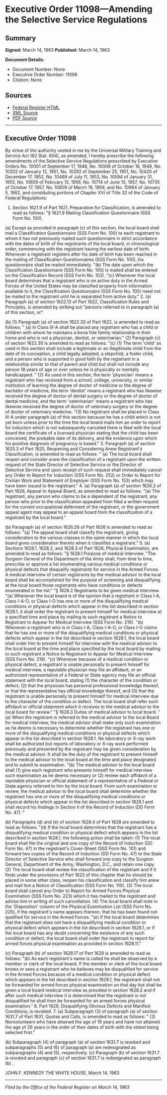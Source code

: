 # Executive Order 11098—Amending the Selective Service Regulations

## Summary

**Signed:** March 14, 1963
**Published:** March 14, 1963

**Document Details:**
- Document Number: None
- Executive Order Number: 11098
- Citation: None

## Sources
- [Federal Register HTML](https://www.presidency.ucsb.edu/documents/executive-order-11098-amending-the-selective-service-regulations)
- [XML Source](None)
- [PDF Source](None)

---

## Executive Order 11098

By virtue of the authority vested in me by the Universal Military Training and Service Act (62 Stat. 604), as amended, I hereby prescribe the following amendments of the Selective Service Regulations prescribed by Executive Orders No. 10001 of September 17, 1948, No. 10008 of October 18, 1948, No. 10202 of January 12, 1951, No. 10292 of September 25, 1951, No. 10420 of December 17, 1952, No. 10469 of July 11, 1953, No. 10594 of January 31, 1955, No. 10659 of February 15, 1956, No. 10714 of June 13, 1957, No. 10735 of October 17, 1957, No. 10809 of March 19, 1959, and No. 10984 of January 5, 1962, and constituting portions of Chapter XVI of Title 32 of the Code of Federal Regulations:
1. Section 1621.9 of Part 1621, Preparation for Classification, is amended to read as follows:
"§ 1621.9 Mailing Classification Questionnaire (SSS Form No. 100).

(a) Except as provided in paragraph (c) of this section, the local board shall mail a Classification Questionnaire (SSS Form No. 100) to each registrant to whom it has not previously mailed such questionnaire in strict accordance with the dates of birth of the registrants of the local board, in chronological order, commencing with the registrant having the earliest date of birth. Whenever a registrant registers after his date of birth has been reached in the mailing of Classification Questionnaires (SSS Form No. 100), his questionnaire shall be mailed immediately.
"(b) The date upon which the Classification Questionnaire (SSS Form No. 100) is mailed shall be entered on the Classification Record (SSS Form No. 102).
"(c) Whenever the local board determines that a registrant who is on active duty in the Armed Forces of the United States may be classified properly from information available to it, the Classification Questionnaire (SSS Form No. 100) need not be mailed to the registrant until he is separated from active duty."
2. (a) Paragraph (a) of section 1622.13 of Part 1622, Classification Rules and Principles, is amended by striking out "persons referred to in paragraph (a) of this section, or".

(b) (1) Paragraph (a) of section 1622.30 of Part 1622, is amended to read as follows:
" (a) In Class III-A shall be placed any registrant who has a child or children with whom he maintains a bona fide family relationship in their home and who is not a physician, dentist, or veterinarian."
    (2) Paragraph (c) of section 1622.30 is amended to read as follows:
"(c) (1) The term 'child' as used in this section shall include a legitimate or an illegitimate child from the date of its conception, a child legally adopted, a stepchild, a foster child, and a person who is supported in good faith by the registrant in a relationship similar to that of parent and child but shall not include any person 18 years of age or over unless he is physically or mentally handicapped.
" (2) As used in this section, the term 'physician' means a registrant who has received from a school, college, university, or similar institution of learning the degree of doctor of medicine or the degree of bachelor of medicine, the term 'dentist' means a registrant who has likewise received the degree of doctor of dental surgery or the degree of doctor of dental medicine, and the term 'veterinarian' means a registrant who has likewise received the degree of doctor of veterinary surgery or the degree of doctor of veterinary medicine.
"(3) No registrant shall be placed in Class III-A under paragraph (a) of this section because he has a child which is not yet born unless prior to the time the local board mails him an order to report for induction which is not subsequently canceled there is filed with the local board the certificate of a licensed physician stating that the child has been conceived, the probable date of its delivery, and the evidence upon which his positive diagnosis of pregnancy is based."
3. Paragraph (a) of section 1625.3 of Part 1625, Reopening and Considering Anew Registrant's Classification, is amended to read as follows:
" (a) The local board shall reopen and consider anew the classification of a registrant upon the written request of the State Director of Selective Service or the Director of Selective Service and upon receipt of such request shall immediately cancel any Order to Report for Induction (SSS Form No. 252) or Order to Report for Civilian Work and Statement of Employer (SSS Form No. 153) which may have been issued to the registrant."
4. (a) Paragraph (a) of section 1626.2 of Part 1626, Appeal to Appeal Board, as amended to read as follows:
"(a) The registrant, any person who claims to be a dependent of the registrant, any person who prior to the classification appealed from filed a written request for the current occupational deferment of the registrant, or the government appeal agent may appeal to an appeal board from the classification of a registrant by the local board."

(b) Paragraph (a) of section 1626.26 of Part 1626 is amended to read as follows:
"(a) The appeal board shall classify the registrant, giving consideration to the various-classes in the same manner in which the local board gives consideration thereto when it classifies a registrant."
5. (a) Sections 1628.1, 1628.2, and 1628.3 of Part 1628, Physical Examination, are amended to read as follows:
"§ 1628.1 Purpose of medical interview.
"The Surgeon General of the Department of the Army shall, from time to time, prescribe or approve a list enumerating various medical conditions or physical defects that disqualify registrants for service in the Armed Forces. A medical interview of certain registrants by the medical advisor to the local board shall be accomplished for the purpose of screening and disqualifying at the local board those registrants who have conditions or defects enumerated in the list."
"§ 1628.2 Registrants to be given medical interview.
"(a) Whenever the local board is of the opinion that a registrant in Class I-A, Class I-A-O, or Class I-O has one or more of the disqualifying medical conditions or physical defects which appear in the list described in section 1628.1, it shall order the registrant to present himself for medical interview at a specified time and place by mailing to such registrant a Notice to Registrant to Appear for Medical Interview (SSS Form No. 219).
"(b) Whenever a registrant who is in Class I-A, Class I-A-O, or Class I-O claims that he has one or more of the disqualifying medical conditions or physical defects which appear in the list described m section 1628.1, the local board shall order him to present himself for interview with the medical advisor to the local board at the time and place specified by the local board by mailing to such registrant a Notice to Registrant to Appear for Medical Interview (SSS Form No. 219).
"(c) Whenever because of a medical condition or physical defect, a registrant is unable personally to present himself for medical interview, a reputable physician may file an affidavit, or an authorized representative of a Federal or State agency may file an official statement with the local board, stating (1) the character of the condition or defect, (2) that the physician has personal professional knowledge thereof, or that the representative has official knowledge thereof, and (3) that the registrant is unable personally to present himself for medical interview due to the character of the condition or defect. The local board shall refer such affidavit or official statement which it receives to the medical advisor to the local board for review."
"§ 1628.3 Duties of medical advisor to local board.
"(a) When the registrant is referred to the medical advisor to the local Board for medical interview, the medical advisor shall make only such examination as he deems is necessary to determine whether the registrant has one or more of the disqualifying medical conditions or physical defects which appear in the list described in section 1628.1. No laboratory or X-ray work shall be authorized but reports of laboratory or X-ray work performed previously and presented by the registrant may be given consideration by the medical advisor. It shall be the duty of the registrant to present himself to the medical advisor to the local board at the time and place designated and to submit to examination.
"(b) The medical advisor to the local board shall (1) give each registrant who presents himself for medical interview such examination as he deems necessary or (2) review each affidavit of a reputable physician or official statement of a representative of a Federal or State agency referred to him by the local board. From such examination or review, the medical advisor to the local board shall determine whether the registrant has one or more of the disqualifying medical conditions or physical defects which appear in the list described in section 1628.1 and shall record his findings in Section II of the Record of Induction (DD Form No. 47) ."

(b) Paragraphs (d) and (e) of section 1628.4 of Part 1628 are amended to read as follows:
"(d) If the local board determines that the registrant has a disqualifying medical condition or physical defect which appears in the list described in section 1628.1, the following action shall be taken:
    (1) The local board shall file the original and one copy of the Record of Induction (DD Form No. 47) in the registrant's Cover-Sheet (SSS Form No. 101) and forward two copies of the Record of Induction (DD Form No. 47) to the State Director of Selective Service who shall forward one copy to the Surgeon General, Department of the Army, Washington, D.C., and retain one copy.
    (2) The local board shall review the classification of the registrant and if it finds under the provisions of Part 1622 of this chapter that he should be placed in some other class, reopen his classification and classify him anew and mail him a Notice of Classification (SSS Form No. 110).
    (3) The local board shall cancel any Order to Report for Armed Forces Physical Examination (SSS Form No. 223) which it has mailed to the registrant and advise him in writing of such cancellation.
    (4) The local board shall note in the 'Disposition' column of the Physical Examination List (SSS Form No. 225), if the registrant's name appears thereon, that he has been found not qualified for service in the Armed Forces.
"(e) If the local board determines that the registrant does not have a disqualifying medical condition or physical defect which appears in the list described in section 1628.1, or if the local board has any doubt concerning the existence of any such condition or defect, the local board shall order the registrant to report for armed forces physical examination as provided in section 1628.11."

(c) Paragraph (b) of section 1628.17 of Part 1628 is amended to read as follows:
"(b) As each registrant's name is called he shall be observed by a member or clerk of the local board. If the member or clerk of the local board knows or sees a registrant who he believes may be disqualified for service in the Armed Forces because of a medical condition or physical defect which appears in the list described in section 1628.1, the registrant shall not be forwarded for armed forces physical examination on that day but shall be given a local board medical interview as provided in section 1628.2 and if after such medical interview it is determined that the registrant is not disqualified he shall then be forwarded for an armed forces physical examination."
6. Part 1629, Disqualifying Obvious Defects and Manifest Conditions, is revoked.
7. (a) Subparagraph (3) of paragraph (a) of section 1631.7 of Part 1631, Quotas and Calls, is amended to read as follows:
" (3) Nonvolunteers who have attained the age of 19 years and have not attained the age of 26 years in the order of their dates of birth with the oldest being selected first."

(b) Subparagraph (4) of paragraph (a) of section 1631.7 is revoked and subparagraphs (5) and (6) of paragraph (a) are redesignated as subparagraphs (4) and (5), respectively.
(c) Paragraph (b) of section 1631.7 is revoked and paragraph (c) of section 1631.7 is redesignated as paragraph (b) .

JOHN F. KENNEDY
THE WHITE HOUSE,
March 14, 1963

---

*Filed by the Office of the Federal Register on March 14, 1963*
